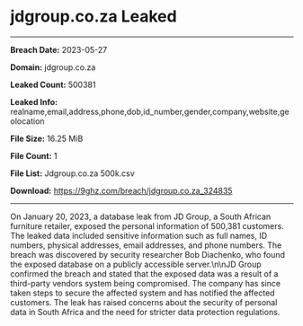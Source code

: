# jdgroup.co.za Leaked

------------
**Breach Date:** 2023-05-27

**Domain:** jdgroup.co.za

**Leaked Count:** 500381

**Leaked Info:** realname,email,address,phone,dob,id_number,gender,company,website,geolocation

**File Size:** 16.25 MiB

**File Count:** 1

**File List:** Jdgroup.co.za 500k.csv

**Download:** https://9ghz.com/breach/jdgroup.co.za_324835

------------
On January 20, 2023, a database leak from JD Group, a South African furniture retailer, exposed the personal information of 500,381 customers. The leaked data included sensitive information such as full names, ID numbers, physical addresses, email addresses, and phone numbers. The breach was discovered by security researcher Bob Diachenko, who found the exposed database on a publicly accessible server.\n\nJD Group confirmed the breach and stated that the exposed data was a result of a third-party vendors system being compromised. The company has since taken steps to secure the affected system and has notified the affected customers. The leak has raised concerns about the security of personal data in South Africa and the need for stricter data protection regulations.
